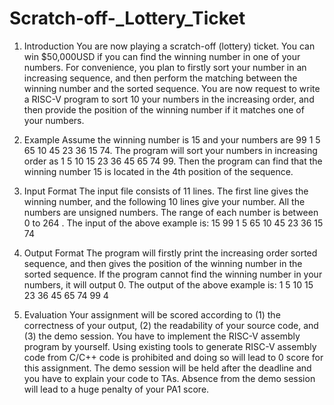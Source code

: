 # Scratch-off-_Lottery_Ticket
1. Introduction
You are now playing a scratch-off (lottery) ticket. You
can win $50,000USD if you can find the winning
number in one of your numbers. For convenience,
you plan to firstly sort your number in an increasing
sequence, and then perform the matching between
the winning number and the sorted sequence. You
are now request to write a RISC-V program to sort 10
your numbers in the increasing order, and then
provide the position of the winning number if it
matches one of your numbers.

2. Example
Assume the winning number is 15 and your numbers are 99 1 5 65 10 45
23 36 15 74. The program will sort your numbers in increasing order as 1 5
10 15 23 36 45 65 74 99. Then the program can find that the winning number
15 is located in the 4th position of the sequence.

3. Input Format
The input file consists of 11 lines. The first line gives the winning number,
and the following 10 lines give your number. All the numbers are unsigned
numbers. The range of each number is between 0 to 264
. The input of the
above example is:
15
99
1
5
65
10
45
23
36
15
74

4. Output Format
The program will firstly print the increasing order sorted sequence, and then
gives the position of the winning number in the sorted sequence. If the
program cannot find the winning number in your numbers, it will output 0.
The output of the above example is:
1 5 10 15 23 36 45 65 74 99
4

5. Evaluation
Your assignment will be scored according to (1) the correctness of your
output, (2) the readability of your source code, and (3) the demo session.
You have to implement the RISC-V assembly program by yourself. Using
existing tools to generate RISC-V assembly code from C/C++ code is
prohibited and doing so will lead to 0 score for this assignment.
The demo session will be held after the deadline and you have to explain
your code to TAs. Absence from the demo session will lead to a huge penalty
of your PA1 score. 
